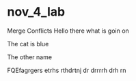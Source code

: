 # nov_4_lab
Merge Conflicts
Hello there what is goin on

The cat is blue

The other name

FQEfagrgers etrhs rthdrtnj dr drrrrh drh rn
